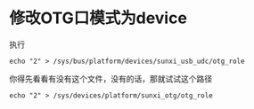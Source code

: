 # 修改OTG口模式为device

执行

```
echo "2" > /sys/bus/platform/devices/sunxi_usb_udc/otg_role
```

你得先看看有没有这个文件，没有的话，那就试试这个路径

```
echo "2" > /sys/devices/platform/sunxi_otg/otg_role
```



